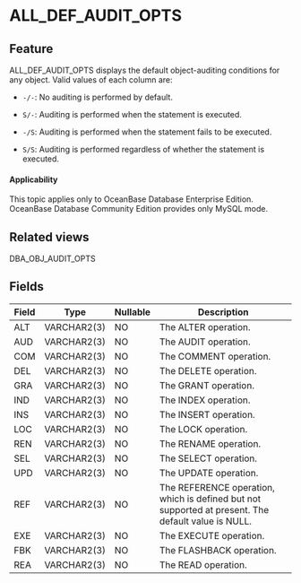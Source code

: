 ALL_DEF_AUDIT_OPTS
=======================================

Feature
-----------

ALL_DEF_AUDIT_OPTS displays the default object-auditing conditions for any object. Valid values of each column are:

* `-/-`: No auditing is performed by default.

* `S/-`: Auditing is performed when the statement is executed.

* `-/S`: Auditing is performed when the statement fails to be executed.

* `S/S`: Auditing is performed regardless of whether the statement is executed.

<main id="notice" >
    <h4>Applicability</h4>
    <p>This topic applies only to OceanBase Database Enterprise Edition. OceanBase Database Community Edition provides only MySQL mode. </p>
  </main>

Related views
-------------

DBA_OBJ_AUDIT_OPTS

Fields
-------------



| **Field** | **Type**    | **Nullable** | **Description**                                                                                    |
|-----------|-------------|--------------|----------------------------------------------------------------------------------------------------|
| ALT       | VARCHAR2(3) | NO           | The ALTER operation.                                                                               |
| AUD       | VARCHAR2(3) | NO           | The AUDIT operation.                                                                               |
| COM       | VARCHAR2(3) | NO           | The COMMENT operation.                                                                             |
| DEL       | VARCHAR2(3) | NO           | The DELETE operation.                                                                              |
| GRA       | VARCHAR2(3) | NO           | The GRANT operation.                                                                               |
| IND       | VARCHAR2(3) | NO           | The INDEX operation.                                                                               |
| INS       | VARCHAR2(3) | NO           | The INSERT operation.                                                                              |
| LOC       | VARCHAR2(3) | NO           | The LOCK operation.                                                                                |
| REN       | VARCHAR2(3) | NO           | The RENAME operation.                                                                              |
| SEL       | VARCHAR2(3) | NO           | The SELECT operation.                                                                              |
| UPD       | VARCHAR2(3) | NO           | The UPDATE operation.                                                                              |
| REF       | VARCHAR2(3) | NO           | The REFERENCE operation, which is defined but not supported at present. The default value is NULL. |
| EXE       | VARCHAR2(3) | NO           | The EXECUTE operation.                                                                             |
| FBK       | VARCHAR2(3) | NO           | The FLASHBACK operation.                                                                           |
| REA       | VARCHAR2(3) | NO           | The READ operation.                                                                                |



